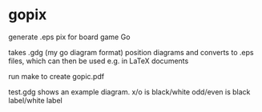 # gopix
generate .eps pix for board game Go

takes .gdg (my go diagram format) 
position diagrams and converts to .eps files,
which can then be used e.g. in LaTeX documents

run make to create gopic.pdf

test.gdg shows an example diagram.
x/o is black/white
odd/even is black label/white label
